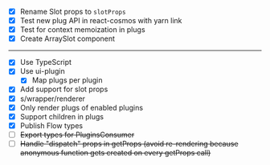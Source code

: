 - [x] Rename Slot props to `slotProps`
- [x] Test new plug API in react-cosmos with yarn link
- [x] Test for context memoization in plugs
- [x] Create ArraySlot component

---

- [x] Use TypeScript
- [x] Use ui-plugin
  - [x] Map plugs per plugin
- [x] Add support for slot props
- [x] s/wrapper/renderer
- [x] Only render plugs of enabled plugins
- [x] Support children in plugs
- [x] Publish Flow types
- [ ] ~~Export types for PluginsConsumer~~
- [ ] ~~Handle "dispatch" props in getProps (avoid re-rendering because anonymous function gets created on every getProps call)~~
